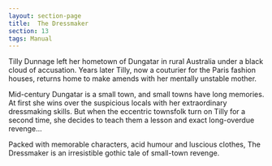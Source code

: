 ```yaml
---
layout: section-page
title:  The Dressmaker
section: 13
tags: Manual
---
```


Tilly Dunnage left her hometown of Dungatar in rural Australia under a black cloud of accusation. Years later Tilly, now a couturier for the Paris fashion houses, returns home to make amends with her mentally unstable mother. 

Mid-century Dungatar is a small town, and small towns have long memories. At first she wins over the suspicious locals with her extraordinary dressmaking skills. But when the eccentric townsfolk turn on Tilly for a second time, she decides to teach them a lesson and exact long-overdue revenge...

Packed with memorable characters, acid humour and luscious clothes, The Dressmaker is an irresistible gothic tale of small-town revenge.